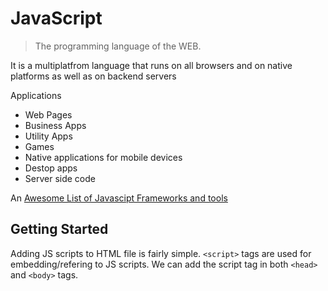 # JavaScript

>The programming language of the WEB.

It is a multiplatfrom language that runs on all browsers and on native platforms as well as on backend servers

Applications 
* Web Pages
* Business Apps
* Utility Apps
* Games
* Native applications for mobile devices 
* Destop apps
* Server side code


An [Awesome List of Javascipt Frameworks and tools](https://github.com/sorrycc/awesome-javascript)

## Getting Started

Adding JS scripts to HTML file is fairly simple. `<script>` tags are used for embedding/refering to JS scripts. We can add the script tag in both `<head>` and `<body>` tags.